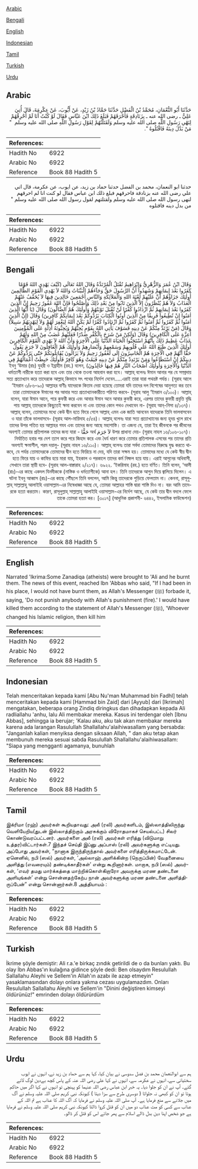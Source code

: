 [Arabic](#arabic)

[Bengali](#bengali)

[English](#english)

[Indonesian](#indonesian)

[Tamil](#tamil)

[Turkish](#turkish)

[Urdu](#urdu)

## Arabic


<div dir="rtl" lang="ar" style={{fontSize:'larger',backgroundColor:'#f8f9fa',padding:20}}>
حَدَّثَنَا أَبُو النُّعْمَانِ، مُحَمَّدُ بْنُ الْفَضْلِ حَدَّثَنَا حَمَّادُ بْنُ زَيْدٍ، عَنْ أَيُّوبَ، عَنْ عِكْرِمَةَ، قَالَ أُتِيَ عَلِيٌّ ـ رضى الله عنه ـ بِزَنَادِقَةٍ فَأَحْرَقَهُمْ فَبَلَغَ ذَلِكَ ابْنَ عَبَّاسٍ فَقَالَ لَوْ كُنْتُ أَنَا لَمْ أُحْرِقْهُمْ لِنَهْىِ رَسُولِ اللَّهِ صلى الله عليه وسلم وَلَقَتَلْتُهُمْ لِقَوْلِ رَسُولِ اللَّهِ صلى الله عليه وسلم ‏ "‏ مَنْ بَدَّلَ دِينَهُ فَاقْتُلُوهُ ‏"‏‏.‏
</div>
<div style={{backgroundColor:'#f8f9fa',padding:20, marginBottom: 10}}><table> <thead> <tr> <th>References:</th> <th></th> </tr> </thead> <tbody><tr><td>Hadith No</td><td>6922</td></tr><tr><td>Arabic No</td><td>6922</td></tr><tr><td>Reference</td><td>Book 88 Hadith 5</td></tr></tbody></table></div>


<div dir="rtl" lang="ar" style={{fontSize:'larger',backgroundColor:'#f8f9fa',padding:20}}>
حدثنا ابو النعمان، محمد بن الفضل حدثنا حماد بن زيد، عن ايوب، عن عكرمة، قال اتي علي رضى الله عنه بزنادقة فاحرقهم فبلغ ذلك ابن عباس فقال لو كنت انا لم احرقهم لنهى رسول الله صلى الله عليه وسلم ولقتلتهم لقول رسول الله صلى الله عليه وسلم " من بدل دينه فاقتلوه
</div>
<div style={{backgroundColor:'#f8f9fa',padding:20, marginBottom: 10}}><table> <thead> <tr> <th>References:</th> <th></th> </tr> </thead> <tbody><tr><td>Hadith No</td><td>6922</td></tr><tr><td>Arabic No</td><td>6922</td></tr><tr><td>Reference</td><td>Book 88 Hadith 5</td></tr></tbody></table></div>

## Bengali


<div dir="rtl" lang="bn" style={{fontSize:'larger',backgroundColor:'#f8f9fa',padding:20}}>
وَقَالَ ابْنُ عُمَرَ وَالزُّهْرِيُّ وَإِبْرَاهِيمُ تُقْتَلُ الْمُرْتَدَّةُ وَقَالَ اللهُ تَعَالَى (كَيْفَ يَهْدِي اللهُ قَوْمًا كَفَرُوا بَعْدَ إِيمَانِهِمْ وَشَهِدُوا أَنَّ الرَّسُولَ حَقٌّ وَجَآءَهُمْ الْبَيِّنَاتُ وَاللهُ لاَ يَهْدِي الْقَوْمَ الظَّالِمِينَ أُولٰئِكَ جَزَاؤُهُمْ أَنَّ عَلَيْهِمْ لَعْنَةَ اللهِ وَالْمَلآئِكَةِ وَالنَّاسِ أَجْمَعِينَ خَالِدِينَ فِيهَا لاَ يُخَفَّفُ عَنْهُمْ الْعَذَابُ وَلاَ هُمْ يُنْظَرُونَ إِلاَّ الَّذِينَ تَابُوا مِنْ بَعْدِ ذٰلِكَ وَأَصْلَحُوا فَإِنَّ اللهَ غَفُورٌ رَحِيمٌ إِنَّ الَّذِينَ كَفَرُوا بَعْدَ إِيمَانِهِمْ ثُمَّ ازْدَادُوا كُفْرًا لَنْ تُقْبَلَ تَوْبَتُهُمْ وَأُولٰئِكَ هُمْ الضَّالُّونَ) وَقَالَ (يَا أَيُّهَا الَّذِينَ اٰمَنُوا إِنْ تُطِيعُوا فَرِيقًا مِنْ الَّذِينَ أُوتُوا الْكِتَابَ يَرُدُّوكُمْ بَعْدَ إِيمَانِكُمْ كَافِرِينَ) وَقَالَ (إِنَّ الَّذِينَ اٰمَنُوا ثُمَّ كَفَرُوا ثُمَّ اٰمَنُوا ثُمَّ كَفَرُوا ثُمَّ ازْدَادُوا كُفْرًا لَمْ يَكُنْ اللهُ لِيَغْفِرَ لَهُمْ وَلاَ لِيَهْدِيَهُمْ سَبِيلاً) وَقَالَ (مَنْ يَرْتَدَّ مِنْكُمْ عَنْ دِينِهِ فَسَوْفَ يَأْتِي اللهُ بِقَوْمٍ يُحِبُّهُمْ وَيُحِبُّونَهُ أَذِلَّةٍ عَلَى الْمُؤْمِنِينَ أَعِزَّةٍ عَلَى الْكَافِرِينَ) وَقَالَ (وَلَكِنْ مَنْ شَرَحَ بِالْكُفْرِ صَدْرًا فَعَلَيْهِمْ غَضَبٌ مِنْ اللهِ وَلَهُمْ عَذَابٌ عَظِيمٌ ذَلِكَ بِأَنَّهُمْ اسْتَحَبُّوا الْحَيَاةَ الدُّنْيَا عَلَى الْاٰخِرَةِ وَأَنَّ اللهَ لاَ يَهْدِي الْقَوْمَ الْكَافِرِينَ أُولٰئِكَ الَّذِينَ طَبَعَ اللهُ عَلٰى قُلُوبِهِمْ وَسَمْعِهِمْ وَأَبْصَارِهِمْ وَأُولٰئِكَ هُمْ الْغَافِلُونَ لاَ جَرَمَ يَقُولُ حَقًّا أَنَّهُمْ فِي الْاٰخِرَةِ هُمْ الْخَاسِرُونَ إِلٰى لَغَفُورٌ رَحِيمٌ وَلاَ يَزَالُونَ يُقَاتِلُونَكُمْ حَتّٰى يَرُدُّوكُمْ عَنْ دِينِكُمْ إِنْ اسْتَطَاعُوا وَمَنْ يَرْتَدِدْ مِنْكُمْ عَنْ دِينِهِ فَيَمُتْ وَهُوَ كَافِرٌ فَأُولٰئِكَ حَبِطَتْ أَعْمَالُهُمْ فِي الدُّنْيَا وَالْاٰخِرَةِ وَأُولٰئِكَ أَصْحَابُ النَّارِ هُمْ فِيهَا خَالِدُونَ) ইবনু ‘উমার (রাঃ) যুহরী ও ইব্রাহীম (রহ.) বলেন, ধর্মত্যাগী নারীকে হত্যা করা হবে এবং তার থেকে তওবা আহবান করা হবে। আল্লাহ্ বলেনঃ ঈমান আনার পর যে সম্প্রদায় সত্য প্রত্যাখ্যান করে তাদেরকে আল্লাহ্ কিভাবে সৎ পথের নির্দেশ দেবেন.....এরাই তারা যারা পথভ্রষ্ট পর্যন্ত। (সূরাহ আলে ‘ইমরান ৩/৮৬-৯০) আল্লাহর বাণীঃ যাদেরকে কিতাব দেয়া হয়েছে তোমরা যদি তাদের দল বিশেষের আনুগত্য কর তবে তারা তোমাদেরকে ঈমানের পর আবার সত্য প্রত্যাখ্যানকারীতে পরিণত করবে- (সূরাহ আলু ‘ইমরান ৩/১০০)। আল্লাহ্ বলেন, যারা ঈমান আনে, পরে কুফরী করে এবং আবার ঈমান অনে আবার কুফরী করে, এরপর তাদের কুফরী প্রবৃত্তি বৃদ্ধি পায় আল্লাহ্ তাদেরকে কিছুতেই ক্ষমা করবেন না এবং তাদের কোন পথও দেখাবেন না- (সূরাহ আন্-নিসা ৪/১৩৭)। আল্লাহ্ বলেন, তোমাদের মধ্যে কেউ দ্বীন হতে ফিরে গেলে আল্লাহ্ এমন এক জাতি আনবেন যাদেরকে তিনি ভালবাসবেন ও যারা তাঁকে ভালবাসবে- (সূরাহ আল-মায়িদাহ ৫/৫৪)। আল্লাহ্ বলেনঃ যারা সত্য প্রত্যাখ্যানের জন্য হৃদয় খুলে রাখে তাদের উপর পতিত হয় আল্লাহর গযব এবং তাদের জন্য আছে মহাশাস্তি। তা এজন্য যে, তারা ইহ জীবনকে পর জীবনের উপর প্রাধান্য দেয়- (সূরাহ নাহল ১৬/১০৬-১০৭)। لاَ جَرَمَ অর্থ حَقًّا - অবশ্যই তোমার প্রতিপালক তাদের জন্য যারা নির্যাতিত হবার পর দেশ ত্যাগ করে পরে জিহাদ করে এবং ধৈর্য ধারণ করে তোমার প্রতিপালক এসবের পর তাদের প্রতি অবশ্যই ক্ষমাশীল, পরম দয়ালু- (সূরাহ নাহল ১৬/১১০)। আল্লাহ্ বলেনঃ তারা সর্বদা তোমাদের বিরুদ্ধে যুদ্ধ করতে থাকবে, যে পর্যন্ত তোমাদেরকে তোমাদের দ্বীন হতে ফিরিয়ে না দেয়, যদি তারা সক্ষম হয়। তোমাদের মধ্যে যে কেউ স্বীয় দ্বীন হতে ফিরে যায় ও কাফির হয়ে মারা যায়, ইহকাল ও পরকালে তাদের কর্ম নিষ্ফল হয়ে যায়। এরাই আগুনের অধিবাসী, সেখানে তারা স্থায়ী হবে- (সূরাহ আল-বাক্বারাহ ২/২১৭)। ৬৯২২. ‘ইকরিমাহ (রহ.) হতে বর্ণিত। তিনি বলেন, ‘আলী (রাঃ)-এর কাছে একদল যিনদীককে (নাস্তিক ও ধর্মত্যাগীকে) আনা হল। তিনি তাদেরকে আগুন দিয়ে জ্বালিয়ে দিলেন। এ ঘটনা ইবনু আব্বাস (রাঃ)-এর কাছে পৌঁছলে তিনি বললেন, আমি কিন্তু তাদেরকে পুড়িয়ে ফেলতাম না। কেননা, রাসূলুল্লাহ্ সাল্লাল্লাহু আলাইহি ওয়াসাল্লাম-এর নিষেধাজ্ঞা আছে যে, তোমরা আল্লাহর শাস্তি দ্বারা শাস্তি দিও না। বরং আমি তাদেরকে হত্যা করতাম। কারণ, রাসূলুল্লাহ্ সাল্লাল্লাহু আলাইহি ওয়াসাল্লাম-এর নির্দেশ আছে, যে কেউ তার দ্বীন বদলে ফেলে তাকে তোমরা হত্যা কর। [৩০১৭] (আধুনিক প্রকাশনী- ৬৪৪২, ইসলামিক ফাউন্ডেশন)
</div>
<div style={{backgroundColor:'#f8f9fa',padding:20, marginBottom: 10}}><table> <thead> <tr> <th>References:</th> <th></th> </tr> </thead> <tbody><tr><td>Hadith No</td><td>6922</td></tr><tr><td>Arabic No</td><td>6922</td></tr><tr><td>Reference</td><td>Book 88 Hadith 5</td></tr></tbody></table></div>

## English


<div dir="ltr" lang="en" style={{fontSize:'larger',backgroundColor:'#f8f9fa',padding:20}}>
Narrated 'Ikrima:Some Zanadiqa (atheists) were brought to 'Ali and he burnt them. The news of this event, reached Ibn 'Abbas who said, "If I had been in his place, I would not have burnt them, as Allah's Messenger (ﷺ) forbade it, saying, 'Do not punish anybody with Allah's punishment (fire).' I would have killed them according to the statement of Allah's Messenger (ﷺ), 'Whoever changed his Islamic religion, then kill him
</div>
<div style={{backgroundColor:'#f8f9fa',padding:20, marginBottom: 10}}><table> <thead> <tr> <th>References:</th> <th></th> </tr> </thead> <tbody><tr><td>Hadith No</td><td>6922</td></tr><tr><td>Arabic No</td><td>6922</td></tr><tr><td>Reference</td><td>Book 88 Hadith 5</td></tr></tbody></table></div>

## Indonesian


<div dir="ltr" lang="id" style={{fontSize:'larger',backgroundColor:'#f8f9fa',padding:20}}>
Telah menceritakan kepada kami [Abu Nu'man Muhammad bin Fadhl] telah menceritakan kepada kami [Hammad bin Zaid] dari [Ayyub] dari [Ikrimah] mengatakan, beberapa orang Zindiq diringkus dan dihadapkan kepada Ali radliallahu 'anhu, lalu Ali membakar mereka. Kasus ini terdengar oleh [Ibnu Abbas], sehingga ia berujar; 'Kalau aku, aku tak akan membakar mereka karena ada larangan Rasulullah Shallallahu'alaihiwasallam yang bersabda: "Janganlah kalian menyiksa dengan siksaan Allah, " dan aku tetap akan membunuh mereka sesuai sabda Rasulullah Shallallahu'alaihiwasallam: "Siapa yang mengganti agamanya, bunuhlah
</div>
<div style={{backgroundColor:'#f8f9fa',padding:20, marginBottom: 10}}><table> <thead> <tr> <th>References:</th> <th></th> </tr> </thead> <tbody><tr><td>Hadith No</td><td>6922</td></tr><tr><td>Arabic No</td><td>6922</td></tr><tr><td>Reference</td><td>Book 88 Hadith 5</td></tr></tbody></table></div>

## Tamil


<div dir="ltr" lang="ta" style={{fontSize:'larger',backgroundColor:'#f8f9fa',padding:20}}>
இக்ரிமா (ரஹ்) அவர்கள் கூறியதாவது: அலீ (ரலி) அவர்களிடம், இஸ்லாத்திலிருந்து வெளியேறிய(துடன் இஸ்லாத்திற்கும் அரசுக்கும் விரோதமாகச் செயல்பட்ட) சிலர் கொண்டுவரப்பட்டனர். அவர்களை அலீ (ரலி) அவர்கள் எரித்து (விடுமாறு உத்தர)விட்டார்கள்.7 இந்தச் செய்தி இப்னு அப்பாஸ் (ரலி) அவர்களுக்கு எட்டியது. அப்போது அவர்கள், “நானாக இருந்திருந்தால் அவர்களை எரித்திருக்கமாட்டேன். ஏனெனில், நபி (ஸல்) அவர்கள், ‘அல்லாஹ் அளிக்கின்ற (நெருப்பின்) வேதனையை அளித்து (எவரையும்) தண்டிக்காதீர்கள்’ என்று கூறினார்கள். மாறாக, நபி (ஸல்) அவர்கள், ‘எவர் தமது மார்க்கத்தை மாற்றிக்கொள்கிறாரோ அவருக்கு மரண தண்டனை அளியுங்கள்’ என்று சொன்னதற்கேற்ப நான் அவர்களுக்கு மரண தண்டனை அளித்திருப்பேன்” என்று சொன்னார்கள்.8 அத்தியாயம் :
</div>
<div style={{backgroundColor:'#f8f9fa',padding:20, marginBottom: 10}}><table> <thead> <tr> <th>References:</th> <th></th> </tr> </thead> <tbody><tr><td>Hadith No</td><td>6922</td></tr><tr><td>Arabic No</td><td>6922</td></tr><tr><td>Reference</td><td>Book 88 Hadith 5</td></tr></tbody></table></div>

## Turkish


<div dir="ltr" lang="tr" style={{fontSize:'larger',backgroundColor:'#f8f9fa',padding:20}}>
İkrime şöyle demiştir: Ali r.a.'e birkaç zındık getirildi de o da bunları yaktı. Bu olay İbn Abbas'ın kulağına gidince şöyle dedi: Ben olsaydım Resulullah Sallallahu Aleyhi ve Sellem'in AIlah'ın azabı ile azap etmeyin" yasaklamasından dolayı onlara yakma cezası uygulamazdım. Onları Resulullah Sallallahu Aleyhi ve Sellem'in "Dinini değiştiren kimseyi öldürünüz!" emrinden dolayı öldürürdüm
</div>
<div style={{backgroundColor:'#f8f9fa',padding:20, marginBottom: 10}}><table> <thead> <tr> <th>References:</th> <th></th> </tr> </thead> <tbody><tr><td>Hadith No</td><td>6922</td></tr><tr><td>Arabic No</td><td>6922</td></tr><tr><td>Reference</td><td>Book 88 Hadith 5</td></tr></tbody></table></div>

## Urdu


<div dir="rtl" lang="ur" style={{fontSize:'larger',backgroundColor:'#f8f9fa',padding:20}}>
ہم سے ابوالنعمان محمد بن فضل سدوسی نے بیان کیا، کہا ہم سے حماد بن زید نے، انہوں نے ایوب سختیانی سے، انہوں نے عکرمہ سے، انہوں نے کہا علی رضی اللہ عنہ کے پاس کچھ بےدین لوگ لائے گئے۔ آپ نے ان کو جلوا دیا۔ یہ خبر ابن عباس رضی اللہ عنہما کو پہنچی تو انہوں نے کہا اگر میں حاکم ہوتا تو ان کو کبھی نہ جلواتا ( دوسری طرح سے سزا دیتا ) کیونکہ نبی کریم صلی اللہ علیہ وسلم نے آگ میں جلانے سے منع فرمایا ہے۔ آپ صلی اللہ علیہ وسلم نے فرمایا کہ آگ اللہ کا عذاب ہے تم اللہ کے عذاب سے کسی کو مت عذاب دو میں ان کو قتل کروا ڈالتا کیونکہ نبی کریم صلی اللہ علیہ وسلم نے فرمایا ہے جو شخص اپنا دین بدل ڈالے اسلام سے پھر جائے اس کو قتل کر ڈالو۔
</div>
<div style={{backgroundColor:'#f8f9fa',padding:20, marginBottom: 10}}><table> <thead> <tr> <th>References:</th> <th></th> </tr> </thead> <tbody><tr><td>Hadith No</td><td>6922</td></tr><tr><td>Arabic No</td><td>6922</td></tr><tr><td>Reference</td><td>Book 88 Hadith 5</td></tr></tbody></table></div>